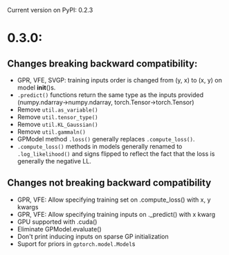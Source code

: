 Current version on PyPI: 0.2.3

# 0.3.0:

## Changes breaking backward compatibility:
* GPR, VFE, SVGP: training inputs order is changed from (y, x) to (x, y) on 
    model __init__()s.
* `.predict()` functions return the same type as the inputs provided 
    (numpy.ndarray->numpy.ndarray, torch.Tensor->torch.Tensor)
* Remove `util.as_variable()`
* Remove `util.tensor_type()`
* Remove `util.KL_Gaussian()`
* Remove `util.gammaln()`
* GPModel method `.loss()` generally replaces `.compute_loss()`.
* `.compute_loss()` methods in models generally renamed to `.log_likelihood()` 
  and signs flipped to reflect the fact that the loss is generally the negative
  LL.

## Changes not breaking backward compatibility
* GPR, VFE: Allow specifying training set on .compute_loss() with x, y kwargs
* GPR, VFE: Allow specifying training inputs on ._predict() with x kwarg
* GPU supported with .cuda()
* Eliminate GPModel.evaluate()
* Don't print inducing inputs on sparse GP initialization
* Suport for priors in `gptorch.model.Model`s
